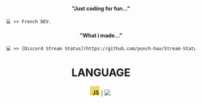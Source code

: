 <h4 align="center"><b>"Just coding for fun..."</b></h4>

```diff
💻 >> French DEV. 
```

<h4 align="center"><b>"What i made..."</b></h4>

```diff
💻 >> [Discord Stream Status](https://github.com/punch-hax/Stream-Status)
```

<h1 align="center">LANGUAGE</h1>


<p align="center"> 
  <code><img height="25" src="https://raw.githubusercontent.com/github/explore/80688e429a7d4ef2fca1e82350fe8e3517d3494d/topics/javascript/javascript.png"></code>&nbsp;|
  <code><img height="25" src="https://upload.wikimedia.org/wikipedia/commons/thumb/c/c3/Python-logo-notext.svg/1024px-Python-logo-notext.svg.png"></code>&nbsp;
</p>

